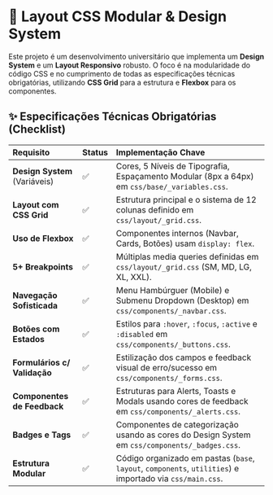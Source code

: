 # 🚀 Layout CSS Modular & Design System

Este projeto é um desenvolvimento universitário que implementa um **Design System** e um **Layout Responsivo** robusto. O foco é na modularidade do código CSS e no cumprimento de todas as especificações técnicas obrigatórias, utilizando **CSS Grid** para a estrutura e **Flexbox** para os componentes.

## ✨ Especificações Técnicas Obrigatórias (Checklist)

| Requisito | Status | Implementação Chave |
| :--- | :--- | :--- |
| **Design System** (Variáveis) | ✅ | Cores, 5 Níveis de Tipografia, Espaçamento Modular (8px a 64px) em `css/base/_variables.css`. |
| **Layout com CSS Grid** | ✅ | Estrutura principal e o sistema de 12 colunas definido em `css/layout/_grid.css`. |
| **Uso de Flexbox** | ✅ | Componentes internos (Navbar, Cards, Botões) usam `display: flex`. |
| **5+ Breakpoints** | ✅ | Múltiplas media queries definidas em `css/layout/_grid.css` (SM, MD, LG, XL, XXL). |
| **Navegação Sofisticada** | ✅ | Menu Hambúrguer (Mobile) e Submenu Dropdown (Desktop) em `css/components/_navbar.css`. |
| **Botões com Estados** | ✅ | Estilos para `:hover`, `:focus`, `:active` e `:disabled` em `css/components/_buttons.css`. |
| **Formulários c/ Validação** | ✅ | Estilização dos campos e feedback visual de erro/sucesso em `css/components/_forms.css`. |
| **Componentes de Feedback** | ✅ | Estruturas para Alerts, Toasts e Modals usando cores de feedback em `css/components/_alerts.css`. |
| **Badges e Tags** | ✅ | Componentes de categorização usando as cores do Design System em `css/components/_badges.css`. |
| **Estrutura Modular** | ✅ | Código organizado em pastas (`base`, `layout`, `components`, `utilities`) e importado via `css/main.css`. |
